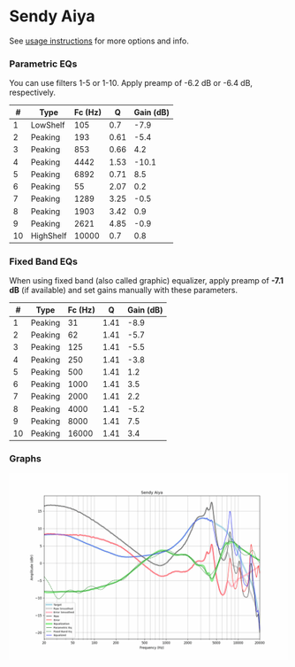 # Sendy Aiya
See [usage instructions](https://github.com/jaakkopasanen/AutoEq#usage) for more options and info.

### Parametric EQs
You can use filters 1-5 or 1-10. Apply preamp of -6.2 dB or -6.4 dB, respectively.

|   # | Type      |   Fc (Hz) |    Q |   Gain (dB) |
|-----|-----------|-----------|------|-------------|
|   1 | LowShelf  |       105 | 0.7  |        -7.9 |
|   2 | Peaking   |       193 | 0.61 |        -5.4 |
|   3 | Peaking   |       853 | 0.66 |         4.2 |
|   4 | Peaking   |      4442 | 1.53 |       -10.1 |
|   5 | Peaking   |      6892 | 0.71 |         8.5 |
|   6 | Peaking   |        55 | 2.07 |         0.2 |
|   7 | Peaking   |      1289 | 3.25 |        -0.5 |
|   8 | Peaking   |      1903 | 3.42 |         0.9 |
|   9 | Peaking   |      2621 | 4.85 |        -0.9 |
|  10 | HighShelf |     10000 | 0.7  |         0.8 |

### Fixed Band EQs
When using fixed band (also called graphic) equalizer, apply preamp of **-7.1 dB** (if available) and set gains manually with these parameters.

|   # | Type    |   Fc (Hz) |    Q |   Gain (dB) |
|-----|---------|-----------|------|-------------|
|   1 | Peaking |        31 | 1.41 |        -8.9 |
|   2 | Peaking |        62 | 1.41 |        -5.7 |
|   3 | Peaking |       125 | 1.41 |        -5.5 |
|   4 | Peaking |       250 | 1.41 |        -3.8 |
|   5 | Peaking |       500 | 1.41 |         1.2 |
|   6 | Peaking |      1000 | 1.41 |         3.5 |
|   7 | Peaking |      2000 | 1.41 |         2.2 |
|   8 | Peaking |      4000 | 1.41 |        -5.2 |
|   9 | Peaking |      8000 | 1.41 |         7.5 |
|  10 | Peaking |     16000 | 1.41 |         3.4 |

### Graphs
![](./Sendy%20Aiya.png)
